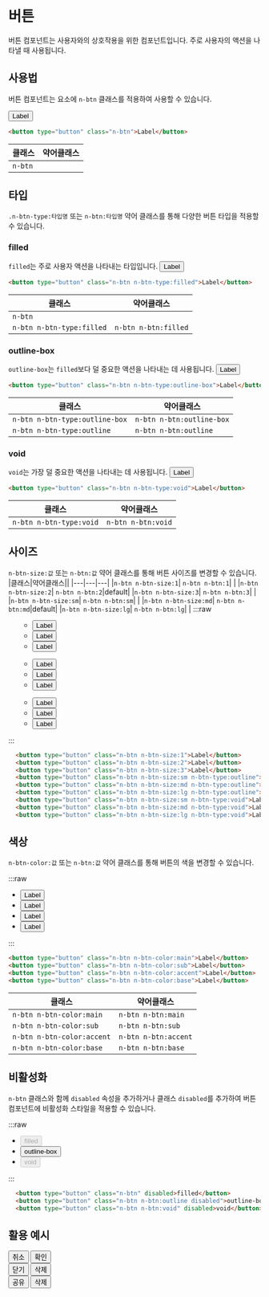<script setup>
import ExampleSection from "../components/ExampleSection.vue";
</script>


# 버튼
버튼 컴포넌트는 사용자와의 상호작용을 위한 컴포넌트입니다. 주로 사용자의 액션을 나타낼 때 사용됩니다.

## 사용법
버튼 컴포넌트는 요소에 `n-btn` 클래스를 적용하여 사용할 수 있습니다.

<ExampleSection>
  <button type="button" class="n-btn">Label</button>
</ExampleSection>

```html
<button type="button" class="n-btn">Label</button>
```

|클래스|약어클래스|
|---|---|
|`n-btn`||

## 타입
`.n-btn-type:타입명` 또는 `n-btn:타입명` 약어 클래스를 통해 다양한 버튼 타입을 적용할 수 있습니다.

### filled
`filled`는 주로 사용자 액션을 나타내는 타입입니다.
<ExampleSection>
  <button type="button" class="n-btn n-btn-type:filled">Label</button>
</ExampleSection>

```html
<button type="button" class="n-btn n-btn-type:filled">Label</button>
```

|클래스|약어클래스|
|---|---|
|`n-btn`||
|`n-btn n-btn-type:filled`|`n-btn n-btn:filled`||

### outline-box
`outline-box`는 `filled`보다 덜 중요한 액션을 나타내는 데 사용됩니다.
<ExampleSection>
  <button type="button" class="n-btn n-btn-type:outline-box">Label</button>
</ExampleSection>

```html
<button type="button" class="n-btn n-btn-type:outline-box">Label</button>
```

|클래스|약어클래스|
|---|---|
|`n-btn n-btn-type:outline-box`| `n-btn n-btn:outline-box`|
|`n-btn n-btn-type:outline`| `n-btn n-btn:outline`|


### void
`void`는 가장 덜 중요한 액션을 나타내는 데 사용됩니다.
<ExampleSection>
  <button type="button" class="n-btn n-btn-type:void">Label</button>
</ExampleSection>

```html
<button type="button" class="n-btn n-btn-type:void">Label</button>
```

|클래스|약어클래스|
|---|---|
|`n-btn n-btn-type:void`| `n-btn n-btn:void`|


## 사이즈
`n-btn-size:값` 또는 `n-btn:값` 약어 클래스를 통해 버튼 사이즈를 변경할 수 있습니다.
|클래스|약어클래스||
|---|---|---|
|`n-btn n-btn-size:1`| `n-btn n-btn:1`| |
|`n-btn n-btn-size:2`| `n-btn n-btn:2`|default|
|`n-btn n-btn-size:3`| `n-btn n-btn:3`| |
|`n-btn n-btn-size:sm`| `n-btn n-btn:sm`| |
|`n-btn n-btn-size:md`| `n-btn n-btn:md`|default|
|`n-btn n-btn-size:lg`| `n-btn n-btn:lg`| |
:::raw
<ExampleSection>
  <ul class="d:flex fl-dir:column gap:4">
    <ul class="d:flex ai:flex-end gap:4">
      <li> 
        <button type="button" class="n-btn n-btn-size:1">Label</button>
      </li>
      <li> 
        <button type="button" class="n-btn n-btn-size:2">Label</button>
      </li>
      <li> 
        <button type="button" class="n-btn n-btn-size:3">Label</button>
      </li>
    </ul>
    <ul class="d:flex ai:flex-end gap:4">
      <li> 
        <button type="button" class="n-btn n-btn:outline n-btn-size:sm">Label</button>
      </li>
      <li> 
        <button type="button" class="n-btn n-btn:outline n-btn-size:md">Label</button>
      </li>
      <li> 
        <button type="button" class="n-btn n-btn:outline n-btn-size:lg">Label</button>
      </li>
    </ul>
    <ul class="d:flex ai:flex-end gap:4">
      <li> 
        <button type="button" class="n-btn n-btn:void n-btn-size:1">Label</button>
      </li>
      <li> 
        <button type="button" class="n-btn n-btn:void n-btn-size:2">Label</button>
      </li>
      <li> 
        <button type="button" class="n-btn n-btn:void n-btn-size:3">Label</button>
      </li>
    </ul>
  </ul>
</ExampleSection>
:::

```html
  <button type="button" class="n-btn n-btn-size:1">Label</button>
  <button type="button" class="n-btn n-btn-size:2">Label</button>
  <button type="button" class="n-btn n-btn-size:3">Label</button>
  <button type="button" class="n-btn n-btn-size:sm n-btn-type:outline">Label</button>
  <button type="button" class="n-btn n-btn-size:md n-btn-type:outline">Label</button>
  <button type="button" class="n-btn n-btn-size:lg n-btn-type:outline">Label</button>
  <button type="button" class="n-btn n-btn-size:sm n-btn-type:void">Label</button>
  <button type="button" class="n-btn n-btn-size:md n-btn-type:void">Label</button>
  <button type="button" class="n-btn n-btn-size:lg n-btn-type:void">Label</button>
```


## 색상
`n-btn-color:값` 또는 `n-btn:값` 약어 클래스를 통해 버튼의 색을 변경할 수 있습니다.

:::raw
<ExampleSection>
  <ul class="d:flex gap:4">
    <li>
      <button type="button" class="n-btn n-btn-color:main">
        Label
      </button>
    </li>
    <li>
      <button type="button" class="n-btn n-btn-color:sub">
        Label
      </button>
    </li>
    <li>
      <button type="button" class="n-btn n-btn-color:accent">
        Label
      </button>
    </li>
    <li>
      <button type="button" class="n-btn n-btn-color:base">
        Label
      </button>
    </li>
  </ul>
</ExampleSection>
:::

```html
<button type="button" class="n-btn n-btn-color:main">Label</button>
<button type="button" class="n-btn n-btn-color:sub">Label</button>
<button type="button" class="n-btn n-btn-color:accent">Label</button>
<button type="button" class="n-btn n-btn-color:base">Label</button>
```

|클래스|약어클래스|
|---|---|
|`n-btn n-btn-color:main`| `n-btn n-btn:main`|
|`n-btn n-btn-color:sub`| `n-btn n-btn:sub`|
|`n-btn n-btn-color:accent`| `n-btn n-btn:accent`|
|`n-btn n-btn-color:base`| `n-btn n-btn:base`|

## 비활성화
`n-btn` 클래스와 함께 `disabled` 속성을 추가하거나 클래스 `disabled`를 추가하여 버튼 컴포넌트에 비활성화 스타일을 적용할 수 있습니다.


:::raw
<ExampleSection>
  <ul class="d:flex gap:4">
    <li>
      <button type="button" class="n-btn" disabled>filled</button>
    </li>
    <li>
      <button type="button" class="n-btn n-btn:outline disabled">outline-box</button>
    </li>
    <li>
      <button type="button" class="n-btn n-btn:void" disabled>void</button>
    </li>
  </ul>
</ExampleSection>
:::

```html
  <button type="button" class="n-btn" disabled>filled</button>
  <button type="button" class="n-btn n-btn:outline disabled">outline-box</button>
  <button type="button" class="n-btn n-btn:void" disabled>void</button>
```

## 활용 예시

<ExampleSection class="mb:4">
  <div class="d:flex gap:2">
    <button type="role" class="n-btn n-btn:void">취소</button>
    <button type="role" class="n-btn">확인</button>
  </div>
</ExampleSection>

<ExampleSection class="mb:4">
  <div class="d:flex gap:2">
    <button type="role" class="n-btn n-btn:outline">닫기</button>
    <button type="role" class="n-btn n-btn:accent">삭제</button>
  </div>
</ExampleSection class="mb:4">

<ExampleSection class="mb:4">
    <button type="role" class="n-btn n-btn:outline w:2 h:2 p:0">
      <span class="icon icon:share_fat_fill icon:base-7 icon:3">공유</span>
    </button>
</ExampleSection>

<ExampleSection>
    <button type="role" class="n-btn n-btn:outline ">
      <span class="deco deco:right deco:3 icon:trash icon:base-7">삭제</span>
    </button>
</ExampleSection>